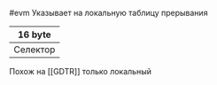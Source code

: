 #evm 
Указывает на локальную таблицу прерывания

|16 byte|
|-|
|Селектор|

Похож на [[GDTR]] только локальный
